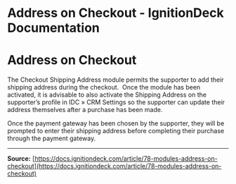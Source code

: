 # Address on Checkout - IgnitionDeck Documentation

# Address on Checkout

[](javascript:window.print())
The Checkout Shipping Address module permits the supporter to add their shipping address during the checkout.  Once the module has been activated, it is advisable to also activate the Shipping Address on the supporter’s profile in IDC » CRM Settings so the supporter can update their address themselves after a purchase has been made.

Once the payment gateway has been chosen by the supporter, they will be prompted to enter their shipping address before completing their purchase through the payment gateway.



---
**Source:** [https://docs.ignitiondeck.com/article/78-modules-address-on-checkout](https://docs.ignitiondeck.com/article/78-modules-address-on-checkout)
